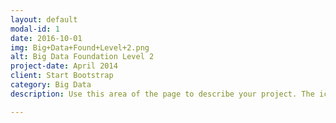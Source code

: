 ```yaml
---
layout: default
modal-id: 1
date: 2016-10-01
img: Big+Data+Found+Level+2.png
alt: Big Data Foundation Level 2
project-date: April 2014
client: Start Bootstrap
category: Big Data
description: Use this area of the page to describe your project. The icon above is part of a free icon set by <a href="https://sellfy.com/p/8Q9P/jV3VZ/">Flat Icons</a>. On their website, you can download their free set with 16 icons, or you can purchase the entire set with 146 icons for only $12!

---
```

